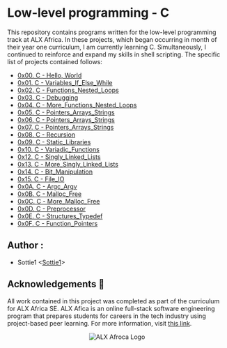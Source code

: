 # Low-level programming - C

This repository contains programs written for the low-level programming
track at ALX Africa. In these projects, which began occurring in month of 
their year one curriculum, I am currently learning C.
Simultaneously, I continued to reinforce and expand my skills in shell
scripting. The specific list of projects contained follows:

* [0x00. C - Hello, World](./0x00-hello_world)
* [0x01. C - Variables_If_Else_While](./0x01-variables_if_else_while)
* [0x02. C - Functions_Nested_Loops](./0x02-functions_nested_loops)
* [0x03. C - Debugging](./0x03-debugging)
* [0x04. C - More_Functions_Nested_Loops](./0x04-more_functions_nested_loops)
* [0x05. C - Pointers_Arrays_Strings](./0x05-pointers_arrays_strings)
* [0x06. C - Pointers_Arrays_Strings](./0x06-pointers_arrays_strings)
* [0x07. C - Pointers_Arrays_Strings](./0x07-pointers_arrays_strings)
* [0x08. C - Recursion](./0x08-recursion)
* [0x09. C - Static_Libraries](./0x09-static_libraries)
* [0x10. C - Variadic_Functions](./0x10-variadic_functions)
* [0x12. C - Singly_Linked_Lists](./0x12-singly_linked_lists)
* [0x13. C - More_Singly_Linked_Lists](./0x13-more_singly_linked_lists)
* [0x14. C - Bit_Manipulation](./0x14-bit_manipulation)
* [0x15. C - File_IO](./0x01-variables_if_else_while)
* [0x0A. C - Argc_Argv](./0x0A-argc_argv)
* [0x0B. C - Malloc_Free](./0x0B-malloc_free)
* [0x0C. C - More_Malloc_Free](./0x0C-more_malloc_free)
* [0x0D. C - Preprocessor](./0x0D-preprocessor)
* [0x0E. C - Structures_Typedef](./0x0E-structures_typedef)
* [0x0F. C - Function_Pointers](./0x0F-function_pointers)




## Author :

* Sottie1 <[Sottie1](https://github.com/Sottie1)>

## Acknowledgements :pray:

All work contained in this project was completed as part of the curriculum for
ALX Africa SE. ALX Afica is an online full-stack software
engineering program that prepares students for careers in the tech industry
using project-based peer learning. For more information, visit
[this link](https://www.alxafrica.com//).

<p align="center">
  <img src="http://www.alxafrica.com/wp-content/uploads/2022/01/header-logo.png"
       alt="ALX Afroca Logo"
  >
</p>
